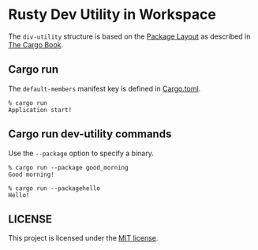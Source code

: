 # Rusty Dev Utility in Workspace

The `div-utility` structure is based on the [Package Layout](https://doc.rust-lang.org/cargo/guide/project-layout.html) as described in [The Cargo Book](https://doc.rust-lang.org/cargo/index.html).

## Cargo run

The `default-members` manifest key is defined in [Cargo.toml](Cargo.toml).

```
% cargo run
Application start!
```

## Cargo run dev-utility commands

Use the `--package` option to specify a binary.

```
% cargo run --package good_morning
Good morning!
```

```
% cargo run --packagehello
Hello!
```

## LICENSE

This project is licensed under the [MIT license](LICENSE).
